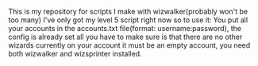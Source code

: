 This is my repository for scripts I make with wizwalker(probably won't be too many)
I've only got my level 5 script right now so to use it:
You put all your accounts in the accounts.txt file(format: username:password), the config is already set all you have to make sure is that there are no other wizards currently on your account it must be an empty account, you need both wizwalker and wizsprinter installed.
